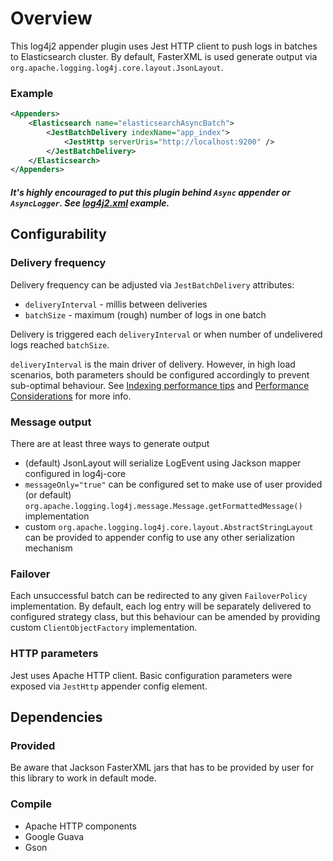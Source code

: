 # Overview
This log4j2 appender plugin uses Jest HTTP client to push logs in batches to Elasticsearch cluster. By default, FasterXML is used generate output via `org.apache.logging.log4j.core.layout.JsonLayout`.

### Example

```xml
<Appenders>
    <Elasticsearch name="elasticsearchAsyncBatch">
        <JestBatchDelivery indexName="app_index">
            <JestHttp serverUris="http://localhost:9200" />
        </JestBatchDelivery>
    </Elasticsearch>
</Appenders>
```
##### It's highly encouraged to put this plugin behind `Async` appender or `AsyncLogger`. See [log4j2.xml](https://github.com/rfoltyns/log4j2-elasticsearch/blob/master/src/test/resources/log4j2.xml) example.

## Configurability

### Delivery frequency
Delivery frequency can be adjusted via `JestBatchDelivery` attributes:
* `deliveryInterval` - millis between deliveries
* `batchSize` - maximum (rough) number of logs in one batch

Delivery is triggered each `deliveryInterval` or when number of undelivered logs reached `batchSize`.

`deliveryInterval` is the main driver of delivery. However, in high load scenarios, both parameters should be configured accordingly to prevent sub-optimal behaviour. See [Indexing performance tips](https://www.elastic.co/guide/en/elasticsearch/guide/current/indexing-performance.html) and [Performance Considerations](https://www.elastic.co/blog/performance-considerations-elasticsearch-indexing) for more info.

### Message output
There are at least three ways to generate output
* (default) JsonLayout will serialize LogEvent using Jackson mapper configured in log4j-core
* `messageOnly="true"` can be configured set to make use of user provided (or default) `org.apache.logging.log4j.message.Message.getFormattedMessage()` implementation
* custom `org.apache.logging.log4j.core.layout.AbstractStringLayout` can be provided to appender config to use any other serialization mechanism

### Failover
Each unsuccessful batch can be redirected to any given `FailoverPolicy` implementation. By default, each log entry will be separately delivered to configured strategy class, but this behaviour can be amended by providing custom `ClientObjectFactory` implementation.

### HTTP parameters
Jest uses Apache HTTP client. Basic configuration parameters were exposed via `JestHttp` appender config element.

## Dependencies

### Provided
Be aware that Jackson FasterXML jars that has to be provided by user for this library to work in default mode.

### Compile
* Apache HTTP components
* Google Guava
* Gson
